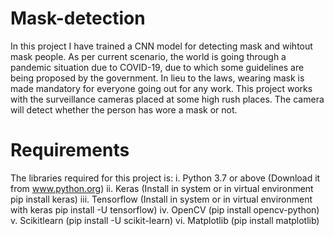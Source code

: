 # Mask-detection
In this project I have trained a CNN model for detecting mask and wihtout mask people. As per current scenario, the world is going through a pandemic situation due to COVID-19, due to which some guidelines are being proposed by the government.
In lieu to the laws, wearing mask is made mandatory for everyone going out for any work. This project works with the surveillance cameras placed at some high rush places. The camera will detect whether the person has wore a mask or not.

# Requirements
The libraries required for this project is:
i. Python 3.7 or above (Download it from www.python.org)
ii. Keras (Install in system or in virtual environment pip install keras)
iii. Tensorflow (Install in system or in virtual environment with keras pip install -U tensorflow)
iv. OpenCV (pip install opencv-python)
v. Scikitlearn (pip install -U scikit-learn)
vi. Matplotlib (pip install matplotlib)
